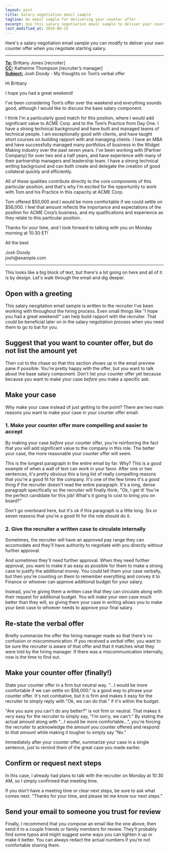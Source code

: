 ```yaml
---
layout: post
title: Salary negotiation email sample
tagline: An email sample for delivering your counter offer
excerpt: Use this salary negotiation email sample to deliver your counter offer when you negotiate starting salary.
last_modified_at: 2016-08-25
---	
```

Here's a salary negotiation email sample you can modify to deliver your own counter offer when you negotiate starting salary.
	
<hr>
<div class='u-highlight'>
<p>
	<strong><u>To:</u></strong> Brittany Jones <brittany.jones@example.com> [recruiter]<br>
	<strong><u>CC:</u></strong> Katherine Thompson <katherine.thompson@example.com> [recruiter’s manager]<br>
	<strong><u>Subject:</u></strong> Josh Doody - My thoughts on Tom’s verbal offer
</p>
<p>Hi Brittany</p>
<p>I hope you had a great weekend!</p>
<p>I've been considering Tom’s offer over the weekend and everything sounds good, although I would like to discuss the base salary component.</p>
<p>I think I'm a particularly good match for this position, where I would add significant value to ACME Corp. and to the Tom’s Practice from Day One. I have a strong technical background and have built and managed teams of technical people. I am exceptionally good with clients, and have taught short courses on building rapport with and managing clients. I have an MBA and have successfully managed many portfolios of business in the Widget Making industry over the past seven years. I've been working with [Partner Company] for over two and a half years, and have experience with many of their partnership managers and leadership team. I have a strong technical writing background and can both create and delegate the creation of good collateral quickly and efficiently. </p>
<p>All of these qualities contribute directly to the core components of this particular position, and that's why I'm excited for the opportunity to work with Tom and his Practice in this capacity at ACME Corp.</p>
<p>Tom offered $50,000 and I would be more comfortable if we could settle on $56,000. I feel that amount reflects the importance and expectations of the position for ACME Corp’s business, and my qualifications and experience as they relate to this particular position. </p>
<p>Thanks for your time, and I look forward to talking with you on Monday morning at 10:30 ET!</p>
<p>All the best</p>
<p>Josh Doody<br>
josh@example.com</p>
</div>
<hr>

This looks like a big block of text, but there's a lot going on here and all of it is by design. Let's walk through the email and dig deeper.

## Open with a greeting 

This salary neogitation email sample is written to the recruiter I’ve been working with throughout the hiring process. Even small things like "I hope you had a great weekend!" can help build rapport with the recruiter. That could be beneficial later on in the salary negotiation process when you need them to go to bat for you.

## Suggest that you want to counter offer, but do not list the amount yet

Then cut to the chase so that this section shows up in the email preview pane if possible: You're pretty happy with the offer, but you want to talk about the base salary component. Don't list your counter offer yet because because you want to make your case _before_ you make a specific ask.

## Make your case

Why make your case instead of just getting to the point? There are two main reasons you want to make your case in your counter offer email:

### 1. Make your counter offer more compelling and easier to accept

By making your case _before_ your counter offer, you're reinforcing the fact that you will add significant value to the company in this role. The better your case, the more reasonable your counter offer will seem.

This is the longest paragraph in the entire email by far. Why? This is a good example of when a wall of text can work in your favor. After one or two sentences, it's pretty obvious this a long list of really compelling reasons that you're a good fit for the company. It's one of the few times it's a _good_ thing if the recruiter doesn't read the entire paragraph. It's a long, dense paragraph specifically so the recruiter will finally think, "Ok, I get it! You're the perfect candidate for this job! What's it going to cost to bring you on board?"

Don't go overboard here, but it's ok if this paragraph is a little long. Six or seven reasons that you're a good fit for the role should do it.

### 2. Give the recruiter a written case to circulate internally

Sometimes, the recruiter will have an approved pay range they can accomodate and they'll have authority to negotiate with you directly without further approval. 

And sometimes they'll need further approval. When they need further approval, you want to make it as easy as possible for them to make a strong case to justify the additional money. You could tell them your case verbally, but then you're counting on them to remember everything and convey it to Finance or whoever can approve additional budget for your salary.

Instead, you're giving them a written case that they can circulate along with their request for additional budget. You will make your own case much better than they will, so giving them your case in writing allows you to make your best case to whoever needs to approve your final salary.

## Re-state the verbal offer

Briefly summarize the offer the hiring manager made so that there's no confusion or miscommunication. If you received a _verbal_ offer, you want to be sure the recruiter is aware of that offer and that it matches what they were told by the hiring manager. If there was a miscommunication internally, now is the time to find out.

##  Make your counter offer (finally!)

State your counter offer in a firm but neutral way. "...I would be more comfortable if we can settle on $56,000." is a good way to phrase your counter offer. It's not combative, but it is firm and makes it easy for the recruiter to simply reply with "Ok, we can do that." if it's within the budget.

"Are you sure you can't do any better?" is not firm or neutral. That makes it _very_ easy for the recruiter to simply say, "I'm sorry, we can't." By stating the actual amount along with "...I would be more comfortable...", you're forcing the recruiter to acknowledge the amount you counter offered and respond _to that amount_ while making it tougher to simply say "No."

Immediately after your counter offer, summarize your case in a single sentence, just to remind them of the great case you made earlier.

## Confirm or request next steps

In this case, I already had plans to talk with the recruiter on Monday at 10:30 AM, so I simply confirmed that meeting time.

If you don't have a meeting time or clear next steps, be sure to ask what comes next. "Thanks for your time, and please let me know our next steps."

## Send your email to someone you trust for review

Finally, I recommend that you compose an email like the one above, then send it to a couple friends or family members for review. They’ll probably find some typos and might suggest some ways you can tighten it up or make it better. You can always redact the actual numbers if you’re not comfortable sharing them.
	
<!--- embedded -->
<script src="https://app.convertkit.com/landing_pages/1661.js"></script>

<!--- slide-in -->
<script async id="_ck_79111" src="https://forms.convertkit.com/79111?v=6"></script>